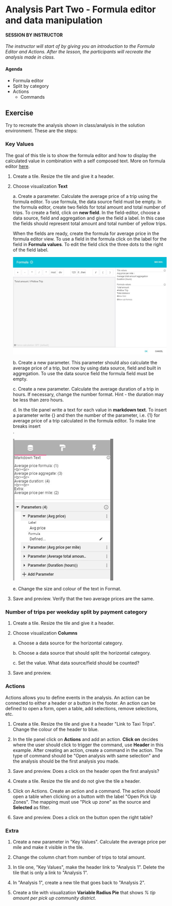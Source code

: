 
# Analysis Part Two - Formula editor and data manipulation

#### SESSION BY INSTRUCTOR
_The instructor will start of by giving you an introduction to the Formula Editor and Actions. After the lesson, the participants will recreate the analysis made in class._

#### Agenda 

- Formula editor
- Split by category
- Actions 
	- Commands

## Exercise 

Try to recreate the analysis shown in class/analysis in the solution environment. These are the steps: 	
	
### Key Values 
The goal of this tile is to show the formula editor and how to display the calculated value in combination with a self composed text. More on formula editor [here](https://docs.genus.no/users/analyze-report-and-discover/analysis/designer/formula-designer.html).  
	
1. Create a tile. Resize the tile and give it a header. 

2. Choose visualization **Text**
	
    a. Create a parameter. Calculate the average price of a trip using the formula editor. To use formula, the data source field must be empty. In the formula editor, create two fields for total amount and total number of trips. To create a field, click on **new field**. In the field-editor, choose a data source, field and aggregation and give the field a label. In this case the fields should represent total amount and total number of yellow trips.  
	
	When the fields are ready, create the formula for average price in the formula editor view. To use a field in the formula click on the label for the field in **Formula values**. To edit the field click the three dots to the right of the field label.  
	
	![tile_formula_avgprice.jpg](media/tile_formula_avgprice.jpg)
	
    b. Create a new parameter. This parameter should also calculate the average price of a trip, but now by using data source, field and built in aggregation. To use the data source field the formula field must be empty. 

    c. Create a new parameter. Calculate the average duration of a trip in hours. If necessary, change the number format. Hint - the duration may be less than zero hours.  

    d. In the tile panel write a text for each value in **markdown text**. To insert a parameter write {} and then the number of the parameter, i.e. {1} for average price of a trip calculated in the formula editor. To make line breaks insert <br>. 
	
	![tile_markdown.jpg](media/tile_markdown.jpg)
	
	e. Change the size and colour of the text in Format. 
	
3. Save and preview. Verify that the two average prices are the same. 

### Number of trips per weekday split by payment category

1. Create a tile. Resize the tile and give it a header.

2. Choose visualization **Columns**

    a. Choose a data source for the horizontal category. 

    b. Choose a data source that should split the horizontal category. 

    c. Set the value. What data source/field should be counted? 

3. Save and preview. 
  	
### Actions
Actions allows you to define events in the analysis. An action can be connected to either a header or a button in the footer. An action can be defined to open a form, open a table, add selections, remove selections, etc. 

1. Create a tile. Resize the tile and give it a header "Link to Taxi Trips". Change the colour of the header to blue. 

2. In the tile panel click on **Actions** and add an action. **Click on** decides where the user should click to trigger the command, use **Header** in this example. After creating an action, create a command in the action. The type of command should be "Open analysis with same selection" and the analysis should be the first analysis you made. 

3. Save and preview. Does a click on the header open the first analysis? 

4. Create a tile. Resize the tile and do not give the tile a header. 

5. Click on Actions. Create an action and a command. The action should open a table when clicking on a button with the label "Open Pick Up Zones". The mapping must use "Pick up zone" as the source and **Selected** as filter. 

6. Save and preview. Does a click on the button open the right table? 

### Extra

1. Create a new parameter in "Key Values". Calculate the average price per mile and make it visible in the tile. 

2. Change the column chart from number of trips to total amount. 

3. In tile one, "Key Values", make the header link to "Analysis 1". Delete the tile that is only a link to "Analysis 1". 

4. In "Analysis 1", create a new tile that goes back to "Analysis 2".

5. Create a tile with visualization **Variable Radius Pie** that shows _% tip amount per pick up community district_.

